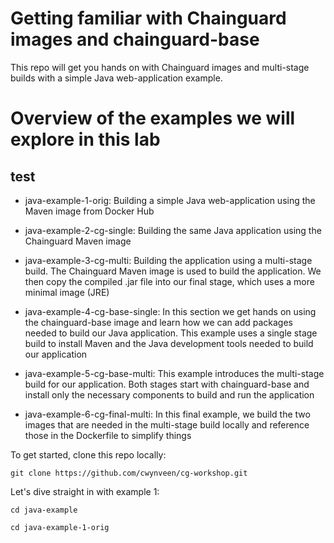 # Getting familiar with Chainguard images and chainguard-base
This repo will get you hands on with Chainguard images and multi-stage builds with a simple Java web-application example.

# Overview of the examples we will explore in this lab
## test
* java-example-1-orig:
Building a simple Java web-application using the Maven image from Docker Hub

* java-example-2-cg-single:
Building the same Java application using the Chainguard Maven image

* java-example-3-cg-multi:
Building the application using a multi-stage build. The Chainguard Maven image is used to build the application. We then copy the compiled .jar file into our final stage, which uses a more minimal image (JRE)

* java-example-4-cg-base-single:
In this section we get hands on using the chainguard-base image and learn how we can add packages needed to build our Java application. This example uses a single stage build to install Maven and the Java development tools needed to build our application

* java-example-5-cg-base-multi:
This example introduces the multi-stage build for our application. Both stages start with chainguard-base and install only the necessary components to build and run the application

* java-example-6-cg-final-multi:
In this final example, we build the two images that are needed in the multi-stage build locally and reference those in the Dockerfile to simplify things

To get started, clone this repo locally:

`git clone https://github.com/cwynveen/cg-workshop.git`

Let's dive straight in with example 1:

`cd java-example`

`cd java-example-1-orig`
